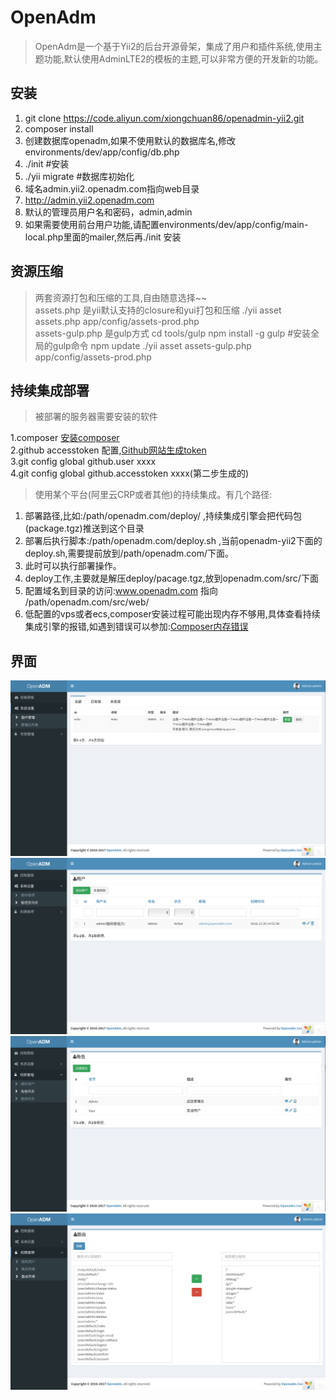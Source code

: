 OpenAdm
======
>OpenAdm是一个基于Yii2的后台开源骨架，集成了用户和插件系统,使用主题功能,默认使用AdminLTE2的模板的主题,可以非常方便的开发新的功能。

安装
----
1. git clone https://code.aliyun.com/xiongchuan86/openadmin-yii2.git
2. composer install
3. 创建数据库openadm,如果不使用默认的数据库名,修改environments/dev/app/config/db.php
3. ./init #安装
4. ./yii migrate #数据库初始化
5. 域名admin.yii2.openadm.com指向web目录
6. http://admin.yii2.openadm.com
7. 默认的管理员用户名和密码，admin,admin
8. 如果需要使用前台用户功能,请配置environments/dev/app/config/main-local.php里面的mailer,然后再./init 安装

资源压缩
----
>两套资源打包和压缩的工具,自由随意选择~~    
>assets.php 是yii默认支持的closure和yui打包和压缩
>./yii asset assets.php app/config/assets-prod.php  
>assets-gulp.php 是gulp方式
>cd tools/gulp
>npm install -g gulp  #安装全局的gulp命令
>npm update
>./yii asset assets-gulp.php app/config/assets-prod.php  

持续集成部署
----
>被部署的服务器需要安装的软件  

1.composer [安装composer](https://getcomposer.org/download/)   
2.github accesstoken 配置,[Github网站生成token](https://github.com/settings/tokens)  
3.git config global github.user xxxx  
4.git config global github.accesstoken xxxx(第二步生成的)  

>使用某个平台(阿里云CRP或者其他)的持续集成。有几个路径:  
1. 部署路径,比如:/path/openadm.com/deploy/ ,持续集成引擎会把代码包(package.tgz)推送到这个目录  
2. 部署后执行脚本:/path/openadm.com/deploy.sh ,当前openadm-yii2下面的deploy.sh,需要提前放到/path/openadm.com/下面。  
3. 此时可以执行部署操作。  
4. deploy工作,主要就是解压deploy/pacage.tgz,放到openadm.com/src/下面  
5. 配置域名到目录的访问:www.openadm.com 指向 /path/openadm.com/src/web/  
6. 低配置的vps或者ecs,composer安装过程可能出现内存不够用,具体查看持续集成引擎的报错,如遇到错误可以参加:[Composer内存错误](https://getcomposer.org/doc/articles/troubleshooting.md#proc-open-fork-failed-errors)  


界面
----

![插件管理](screen1.png)
![管理员管理](screen2.png)
![角色管理](screen3.png)
![路由列表](screen4.png)
